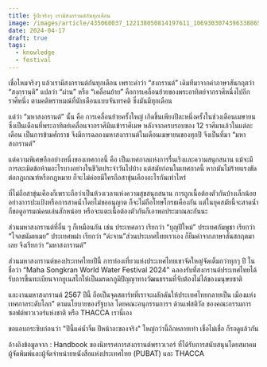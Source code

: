 ```yaml
---
title: รู้ป่ะจริงๆ เรามีสงกรานต์กันทุกเดือน
image: /images/article/435068037_122138050814197611_1069303074396338865_n-1-.jpg
date: 2024-04-17
draft: true
tags:
  - knowledge
  - festival
---
```

เชื่อไหมจริงๆ แล้วเรามีสงกรานต์กันทุกเดือน เพราะคำว่า “สงกรานต์” เดิมทีมาจากคำภาษาสันกฤตว่า “สงฺกฺรานฺติ” แปลว่า “ผ่าน” หรือ “เคลื่อนย้าย” คือการเคลื่อนย้ายของพระอาทิตย์จากราศีหนึ่งไปอีกราศีหนึ่ง ตามคติพราหมณ์ที่นับเดือนแบบจันทรคติ ซึ่งมันมีทุกเดือน 

แต่ว่า “มหาสงกรานต์” นั้น คือ การเคลื่อนย้ายครั้งใหญ่ เกิดขึ้นเพียงปีละหนึ่งครั้งในช่วงเดือนเมษายน ซึ่งเป็นเดือนที่พระอาทิตย์เคลื่อนจากราศีมีนเข้าราศีเมษ หลังจากครบรอบของ 12 ราศีมาแล้วในแต่ละเดือน เป็นการข้ามศักราช จึงมีการฉลองมหาสงกรานต์ในเดือนเมษายนของทุกปี จึงเป็นที่มา “มหาสงกรานต์” 

แต่ความพิเศษอีกอย่างหนึ่งของเทศกาลนี้ คือ เป็นเทศกาลแห่งการรื่นเริงและความสนุกสนาน แม้จะมีการละเมิดข้อห้ามอะไรบางอย่างในชีวิตประจำวันไปบ้าง แต่สมัยก่อนในเทศกาลนี้ หากมันไม่ร้ายแรงขัดต่อกฎเกณฑ์หรือกฎหมาย ก็จะไม่ค่อยมีใครถือสาขุ่นเคืองอะไรกันเท่าไหร่ 

ที่ไม่ถือสาขุ่นเคืองก็เพราะถือว่าเป็นห้วงเวลาแห่งความสุขสนุกสนาน การถูกเนื้อต้องตัวกันบ้างเล็กน้อย อย่างการปะแป้งหรือการสาดน้ำโดยไม่ขออนุญาต ก็จะไม่ถือโทษโกรธเคืองกัน แต่ในยุคสมัยนี้จะสาดน้ำก็ขอดูอารมณ์คนเล่นสักหน่อย หรือจะแตะเนื้อต้องตัวกันก็เอาพอประมาณละกันนะ

ส่วนมหาสงกรานต์ที่อื่น ๆ ก็เหมือนกัน เช่น ประเทศลาว เรียกว่า “บุญปีใหม่” ประเทศกัมพูชา เรียกว่า “โจลชนัมทเมย” ประเทศพม่า เรียกว่า “ด่ะจาน”ส่วนประเทศไทยเราเอง ก็ยืมคำจากภาษาสันสกฤตมาเลย จึงเรียกว่า “มหาสงกรานต์” 

ส่วนมหาสงกรานต์ของประเทศไทยปีนี้ การท่องเที่ยวแห่งประเทศไทยเขาจัดใหญ่จัดเต็มกว่าทุกๆ ปี ในชื่อว่า “Maha Songkran World Water Festival 2024” ฉลองรับที่สงกรานต์ประเทศไทยได้รับการขึ้นทะเบียนจากยูเนสโกให้เป็นมรดกภูมิปัญญาทางวัฒนธรรมที่จับต้องไม่ได้ของมนุษยชาติ 

และงานมหาสงกรานต์ 2567 ปีนี้ ถือเป็นจุดสตาร์ทที่เราจะผลักดันให้ประเทศไทยกลายเป็น เมืองแห่งเทศกาลระดับโลก" ตามนโยบายของรัฐบาล โดยคณะอนุกรรมการฯ ด้านเฟสติวัล ของคณะกรรมการซอฟต์พาวเวอร์แห่งชาติ หรือ THACCA เรานี่เอง

ขอแอบกระซิบก่อนว่า "ปีนี้แค่น้ำจิ้ม ปีหน้าอะของจริง" ใหญ่กว่านี้อีกหลายเท่า เชื่อไม่เชื่อ ก็รอดูแล้วกัน

อ้างอิงข้อมูลจาก : Handbook ของนิทรรศการสงกรานต์พราวเวอร์ ที่ได้รับการสนับสนุนโดยสมาคมผู้จัดพิมพ์และผู้จัดจำหน่ายหนังสือแห่งประเทศไทย (PUBAT) และ THACCA
